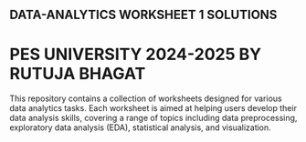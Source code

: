## DATA-ANALYTICS WORKSHEET 1 SOLUTIONS
# PES UNIVERSITY 2024-2025 BY RUTUJA BHAGAT
This repository contains a collection of worksheets designed for various data analytics tasks. 
Each worksheet is aimed at helping users develop their data analysis skills, covering a range of topics including data preprocessing, exploratory data analysis (EDA), statistical analysis, and visualization.

